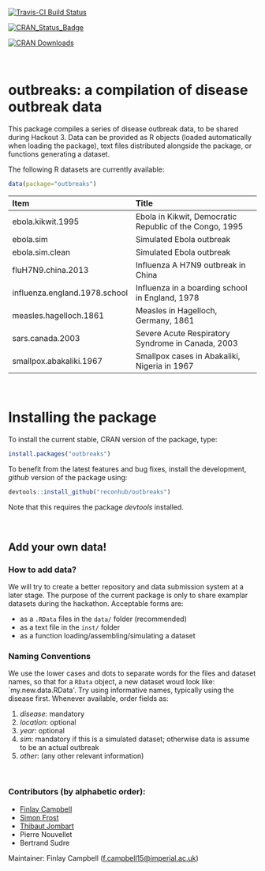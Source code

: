 [![Travis-CI Build Status](https://travis-ci.org/reconhub/outbreaks.svg?branch=master)](https://travis-ci.org/reconhub/outbreaks)

[![CRAN_Status_Badge](http://www.r-pkg.org/badges/version/outbreaks)](https://cran.r-project.org/package=outbreaks)

[![CRAN Downloads](https://cranlogs.r-pkg.org/badges/outbreaks)](https://cran.r-project.org/package=outbreaks)

<br>

# outbreaks: a compilation of disease outbreak data

This package compiles a series of disease outbreak data, to be shared during Hackout 3.
Data can be provided as R objects (loaded automatically when loading the package), text files distributed alongside the package, or functions generating a dataset.

The following R datasets are currently available:



```r
data(package="outbreaks")
```



|Item                          |Title                                                   |
|:-----------------------------|:-------------------------------------------------------|
|ebola.kikwit.1995             |Ebola in Kikwit, Democratic Republic of the Congo, 1995 |
|ebola.sim                     |Simulated Ebola outbreak                                |
|ebola.sim.clean               |Simulated Ebola outbreak                                |
|fluH7N9.china.2013            |Influenza A H7N9 outbreak in China                      |
|influenza.england.1978.school |Influenza in a boarding school in England, 1978         |
|measles.hagelloch.1861        |Measles in Hagelloch, Germany, 1861                     |
|sars.canada.2003              |Severe Acute Respiratory Syndrome in Canada, 2003       |
|smallpox.abakaliki.1967       |Smallpox cases in Abakaliki, Nigeria in 1967            |


<br>

# Installing the package

To install the current stable, CRAN version of the package, type:

```r
install.packages("outbreaks")
```

To benefit from the latest features and bug fixes, install the development, *github* version of the package using:

```r
devtools::install_github("reconhub/outbreaks")
```

Note that this requires the package *devtools* installed.



<br>

## Add your own data!

### How to add data?
We will try to create a better repository and data submission system at a later stage.
The purpose of the current package is only to share examplar datasets during the hackathon.
Acceptable forms are:
- as a `.RData` files in the `data/` folder (recommended)
- as a text file in the `inst/` folder
- as a function loading/assembling/simulating a dataset

### Naming Conventions
We use the lower cases and dots to separate words for the files and dataset names, so that for a `RData` object, a new dataset woud look like: `my.new.data.RData'. Try using informative names, typically using the disease first. Whenever available, order fields as:
   1. *disease*: mandatory
   2. *location*: optional
   3. *year*: optional
   4. *sim*: mandatory if this is a simulated dataset; otherwise data is assume to be an actual outbreak
   5. *other*: (any other relevant information)


<br>

### Contributors (by alphabetic order):
- [Finlay Campbell](https://github.com/finlaycampbell)
- [Simon Frost](https://github.com/sdwfrost)
- [Thibaut Jombart](https://github.com/thibautjombart)
- Pierre Nouvellet
- Bertrand Sudre


Maintainer: Finlay Campbell (f.campbell15@imperial.ac.uk)
